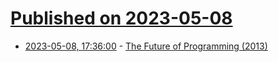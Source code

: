 # [Published on 2023-05-08](index.md)

* [2023-05-08, 17:36:00](https://lobste.rs/s/q3czgd/future_programming_2013) - [The Future of Programming (2013)](https://www.youtube.com/watch?v=8pTEmbeENF4)
